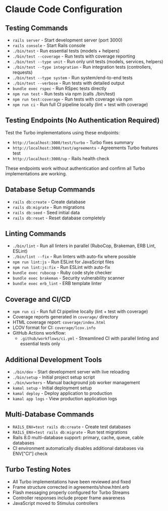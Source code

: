 # Claude Code Configuration

## Testing Commands
- `rails server` - Start development server (port 3000)
- `rails console` - Start Rails console
- `./bin/test` - Run essential tests (models + helpers)
- `./bin/test --coverage` - Run tests with coverage reporting
- `./bin/test --type unit` - Run only unit tests (models, services, helpers)
- `./bin/test --type integration` - Run integration tests (controllers, requests)
- `./bin/test --type system` - Run system/end-to-end tests
- `./bin/test --verbose` - Run tests with detailed output
- `bundle exec rspec` - Run RSpec tests directly
- `npm run test` - Run tests via npm (calls ./bin/test)
- `npm run test:coverage` - Run tests with coverage via npm
- `npm run ci` - Run full CI pipeline locally (lint + test with coverage)

## Testing Endpoints (No Authentication Required)

Test the Turbo implementations using these endpoints:
- `http://localhost:3000/test/turbo` - Turbo fixes summary
- `http://localhost:3000/test/agreements` - Agreements Turbo features test
- `http://localhost:3000/up` - Rails health check

These endpoints work without authentication and confirm all Turbo implementations are working.

## Database Setup Commands
- `rails db:create` - Create database
- `rails db:migrate` - Run migrations
- `rails db:seed` - Seed initial data
- `rails db:reset` - Reset database completely

## Linting Commands
- `./bin/lint` - Run all linters in parallel (RuboCop, Brakeman, ERB Lint, ESLint)
- `./bin/lint --fix` - Run linters with auto-fix where possible
- `npm run lint:js` - Run ESLint for JavaScript files
- `npm run lint:js:fix` - Run ESLint with auto-fix
- `bundle exec rubocop` - Ruby code style checker
- `bundle exec brakeman` - Security vulnerability scanner
- `bundle exec erb_lint` - ERB template linter

## Coverage and CI/CD
- `npm run ci` - Run full CI pipeline locally (lint + test with coverage)
- Coverage reports generated in `coverage/` directory
- HTML coverage report: `coverage/index.html`
- LCOV format for CI: `coverage/lcov.info`
- GitHub Actions workflow:
  - `.github/workflows/ci.yml` - Streamlined CI with parallel linting and essential tests only

## Additional Development Tools
- `./bin/dev` - Start development server with live reloading
- `./bin/setup` - Initial project setup script
- `./bin/workers` - Manual background job worker management
- `kamal setup` - Initial deployment setup
- `kamal deploy` - Deploy application to production
- `kamal app logs` - View production application logs

## Multi-Database Commands
- `RAILS_ENV=test rails db:create` - Create test databases
- `RAILS_ENV=test rails db:migrate` - Run test migrations
- Rails 8.0 multi-database support: primary, cache, queue, cable databases
- CI environment automatically disables additional databases via ENV["CI"] check

## Turbo Testing Notes
- All Turbo implementations have been reviewed and fixed
- Frame structure corrected in agreements/show.html.erb
- Flash messaging properly configured for Turbo Streams
- Controller responses include proper frame awareness
- JavaScript moved to Stimulus controllers